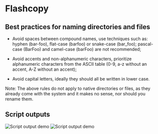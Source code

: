 # Flashcopy

## Best practices for naming directories and files

* Avoid spaces between compound names, use techniques such as: hyphen (bar-foo), flat-case (barfoo) or snake-case (bar_foo); pascal-case (BarFoo) and camel-case (barFoo) are not recommended;

* Avoid accents and non-alphanumeric characters, prioritize alphanumeric characters from the ASCII table (0-9, a-z without an accent, A-Z without an accent);

* Avoid capital letters, ideally they should all be written in lower case.

Note: The above rules do not apply to native directories or files, as they already come with the system and it makes no sense, nor should you rename them.

## Script outputs

<img src="https://github.com/zolppy/flashcopy/blob/main/images/output-01.png" alt="Script output demo" />
<img src="https://github.com/zolppy/flashcopy/blob/main/images/output-02.png" alt="Script output demo" />
